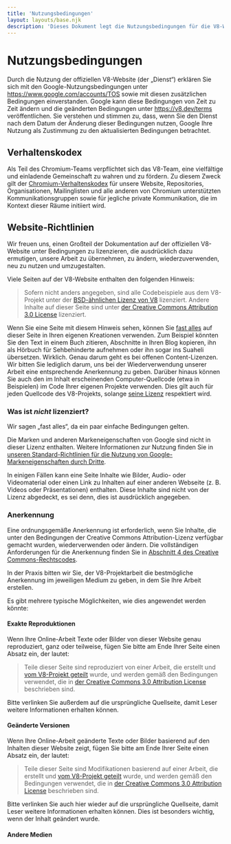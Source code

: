 ```yaml
---
title: 'Nutzungsbedingungen'
layout: layouts/base.njk
description: 'Dieses Dokument legt die Nutzungsbedingungen für die V8-Website und das Projekt fest.'
---
```

# Nutzungsbedingungen

Durch die Nutzung der offiziellen V8-Website (der „Dienst“) erklären Sie sich mit den Google-Nutzungsbedingungen unter https://www.google.com/accounts/TOS sowie mit diesen zusätzlichen Bedingungen einverstanden. Google kann diese Bedingungen von Zeit zu Zeit ändern und die geänderten Bedingungen unter https://v8.dev/terms veröffentlichen. Sie verstehen und stimmen zu, dass, wenn Sie den Dienst nach dem Datum der Änderung dieser Bedingungen nutzen, Google Ihre Nutzung als Zustimmung zu den aktualisierten Bedingungen betrachtet.

## Verhaltenskodex

Als Teil des Chromium-Teams verpflichtet sich das V8-Team, eine vielfältige und einladende Gemeinschaft zu wahren und zu fördern. Zu diesem Zweck gilt der [Chromium-Verhaltenskodex](https://chromium.googlesource.com/chromium/src/+/main/CODE_OF_CONDUCT.md) für unsere Website, Repositories, Organisationen, Mailinglisten und alle anderen von Chromium unterstützten Kommunikationsgruppen sowie für jegliche private Kommunikation, die im Kontext dieser Räume initiiert wird.

## Website-Richtlinien

Wir freuen uns, einen Großteil der Dokumentation auf der offiziellen V8-Website unter Bedingungen zu lizenzieren, die ausdrücklich dazu ermutigen, unsere Arbeit zu übernehmen, zu ändern, wiederzuverwenden, neu zu nutzen und umzugestalten.

Viele Seiten auf der V8-Website enthalten den folgenden Hinweis:

> Sofern nicht anders angegeben, sind alle Codebeispiele aus dem V8-Projekt unter der [BSD-ähnlichen Lizenz von V8](https://chromium.googlesource.com/v8/v8.git/+/main/LICENSE) lizenziert. Andere Inhalte auf dieser Seite sind unter [der Creative Commons Attribution 3.0 License](https://creativecommons.org/licenses/by/3.0/) lizenziert.

Wenn Sie eine Seite mit diesem Hinweis sehen, können Sie [fast alles](#restrictions) auf dieser Seite in Ihren eigenen Kreationen verwenden. Zum Beispiel könnten Sie den Text in einem Buch zitieren, Abschnitte in Ihren Blog kopieren, ihn als Hörbuch für Sehbehinderte aufnehmen oder ihn sogar ins Suaheli übersetzen. Wirklich. Genau darum geht es bei offenen Content-Lizenzen. Wir bitten Sie lediglich darum, uns bei der Wiederverwendung unserer Arbeit eine entsprechende Anerkennung zu geben.
Darüber hinaus können Sie auch den im Inhalt erscheinenden Computer-Quellcode (etwa in Beispielen) im Code Ihrer eigenen Projekte verwenden. Dies gilt auch für jeden Quellcode des V8-Projekts, solange [seine Lizenz](https://chromium.googlesource.com/v8/v8.git/+/main/LICENSE) respektiert wird.

### Was ist _nicht_ lizenziert?

Wir sagen „fast alles“, da ein paar einfache Bedingungen gelten.

Die Marken und anderen Markeneigenschaften von Google sind nicht in dieser Lizenz enthalten. Weitere Informationen zur Nutzung finden Sie in [unseren Standard-Richtlinien für die Nutzung von Google-Markeneigenschaften durch Dritte](https://www.google.com/permissions/guidelines.html).

In einigen Fällen kann eine Seite Inhalte wie Bilder, Audio- oder Videomaterial oder einen Link zu Inhalten auf einer anderen Webseite (z. B. Videos oder Präsentationen) enthalten. Diese Inhalte sind nicht von der Lizenz abgedeckt, es sei denn, dies ist ausdrücklich angegeben.

### Anerkennung

Eine ordnungsgemäße Anerkennung ist erforderlich, wenn Sie Inhalte, die unter den Bedingungen der Creative Commons Attribution-Lizenz verfügbar gemacht wurden, wiederverwenden oder ändern. Die vollständigen Anforderungen für die Anerkennung finden Sie in [Abschnitt 4 des Creative Commons-Rechtscodes](https://creativecommons.org/licenses/by/3.0/legalcode).

In der Praxis bitten wir Sie, der V8-Projektarbeit die bestmögliche Anerkennung im jeweiligen Medium zu geben, in dem Sie Ihre Arbeit erstellen.

Es gibt mehrere typische Möglichkeiten, wie dies angewendet werden könnte:

#### Exakte Reproduktionen

Wenn Ihre Online-Arbeit Texte oder Bilder von dieser Website genau reproduziert, ganz oder teilweise, fügen Sie bitte am Ende Ihrer Seite einen Absatz ein, der lautet:

> Teile dieser Seite sind reproduziert von einer Arbeit, die erstellt und [vom V8-Projekt geteilt](#site-policies) wurde, und werden gemäß den Bedingungen verwendet, die in [der Creative Commons 3.0 Attribution License](https://creativecommons.org/licenses/by/3.0/) beschrieben sind.

Bitte verlinken Sie außerdem auf die ursprüngliche Quellseite, damit Leser weitere Informationen erhalten können.

#### Geänderte Versionen

Wenn Ihre Online-Arbeit geänderte Texte oder Bilder basierend auf den Inhalten dieser Website zeigt, fügen Sie bitte am Ende Ihrer Seite einen Absatz ein, der lautet:

> Teile dieser Seite sind Modifikationen basierend auf einer Arbeit, die erstellt und [vom V8-Projekt geteilt](#site-policies) wurde, und werden gemäß den Bedingungen verwendet, die in [der Creative Commons 3.0 Attribution License](https://creativecommons.org/licenses/by/3.0/) beschrieben sind.

Bitte verlinken Sie auch hier wieder auf die ursprüngliche Quellseite, damit Leser weitere Informationen erhalten können. Dies ist besonders wichtig, wenn der Inhalt geändert wurde.

#### Andere Medien
